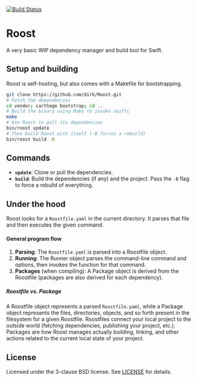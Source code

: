 [![Build Status][travis-image]][travis-url]

# Roost

A very basic WIP dependency manager and build tool for Swift.

## Setup and building

Roost is self-hosting, but also comes with a Makefile for bootstrapping.

```bash
git clone https://github.com/dirk/Roost.git
# Fetch the dependencies
cd vendor; carthage bootstrap; cd ..
# Build the binary using Make to invoke swiftc
make
# Use Roost to pull its dependencies
bin/roost update
# Then build Roost with itself (-B forces a rebuild)
bin/roost build -B
```

## Commands

* **`update`**: Clone or pull the dependencies.
* **`build`**: Build the dependencies (if any) and the project. Pass the `-B` flag to force a rebuild of everything.

## Under the hood

Roost looks for a `Roostfile.yaml` in the current directory. It parses that file and then executes the given command.

#### General program flow

1. **Parsing**: The `Roostfile.yaml` is parsed into a Roostfile object.
2. **Running**: The Runner object parses the command-line command and options, then invokes the function for that command.
3. **Packages** (when compiling): A Package object is derived from the Roostfile (packages are also derived for each dependency).


##### Roostfile vs. Package

A Roostfile object represents a parsed `Roostfile.yaml`, while a Package object represents the files, directories, objects, and so forth present in the filesystem for a given Roostfile. Roostfiles connect your local project to the outside world (fetching dependencies, publishing your project, etc.). Packages are how Roost manages actually building, linking, and other actions related to the current local state of your project.

## License

Licensed under the 3-clause BSD license. See [LICENSE](LICENSE) for details.

[travis-image]: https://img.shields.io/travis/dirk/Roost/master.svg?style=flat-square
[travis-url]: https://travis-ci.org/dirk/Roost
